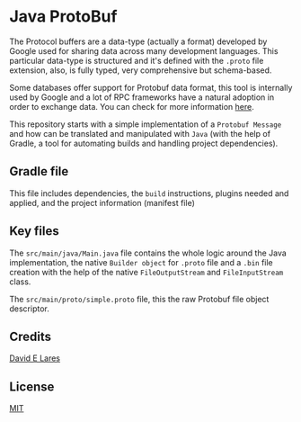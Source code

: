 # Java ProtoBuf

The Protocol buffers are a data-type (actually a format) developed by Google used for sharing data across many development languages. 
This particular data-type is structured and it's defined with the `.proto` file extension, also, is fully typed, very comprehensive but schema-based.

Some databases offer support for Protobuf data format, this tool is internally used by Google and a lot of RPC frameworks have a natural adoption in order to exchange data. You can check for more information [here](https://developers.google.com/protocol-buffers/).

This repository starts with a simple implementation of a `Protobuf Message` and how can be translated and manipulated with `Java`
(with the help of Gradle, a tool for automating builds and handling project dependencies).

## Gradle file

This file includes dependencies, the `build` instructions, plugins needed and applied, and the project information (manifest file)

## Key files

The `src/main/java/Main.java` file contains the whole logic around the Java implementation, the native `Builder
object` for `.proto` file and a `.bin` file creation with the help of the native `FileOutputStream` and `FileInputStream` class.

The `src/main/proto/simple.proto` file, this the raw Protobuf file object descriptor.

## Credits

 [David E Lares](https://twitter.com/davidlares3)

## License

 [MIT](https://opensource.org/licenses/MIT)
